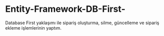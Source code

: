 # Entity-Framework-DB-First-
Database First yaklaşımı ile sipariş oluşturma, silme, güncelleme ve sipariş ekleme işlemlerinin yaptım.
